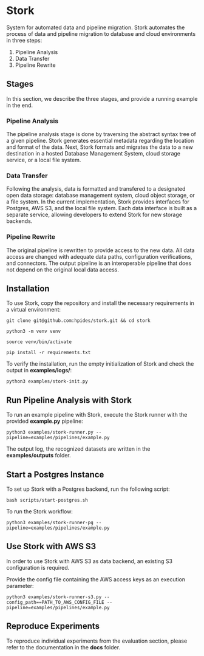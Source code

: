 # Stork

System for automated data and pipeline migration. Stork automates the process of data and pipeline migration to database and cloud environments in three steps:

1. Pipeline Analysis
2. Data Transfer
3. Pipeline Rewrite

## Stages

In this section, we describe the three stages, and provide a running example in the end.

### Pipeline Analysis
The pipeline analysis stage is done by traversing the abstract syntax tree of a given pipeline. Stork generates essential metadata regarding the location and format of the data. Next, Stork formats and migrates the data to a new destination in a hosted Database Management System, cloud storage service, or a local file system. 

### Data Transfer
Following the analysis, data is formatted and transfered to a designated open data storage: database management system, cloud object storage, or a file system. In the current implementation, Stork provides interfaces for Postgres, AWS S3, and the local file system. Each data interface is built as a separate service, allowing developers to extend Stork for new storage backends.

### Pipeline Rewrite
The original pipeline is rewritten to provide access to the new data. All data access are changed with adequate data paths, configuration verifications, and connectors. The output pipeline is an interoperable pipeline that does not depend on the original local data access. 

## Installation

To use Stork, copy the repository and install the necessary requirements in a virtual environment:

```
git clone git@github.com:hpides/stork.git && cd stork

python3 -m venv venv

source venv/bin/activate

pip install -r requirements.txt
```
To verify the installation, run the empty initialization of Stork and check the output in **examples/logs/**:

```
python3 examples/stork-init.py
```

## Run Pipeline Analysis with Stork

To run an example pipeline with Stork, execute the Stork runner with the provided **example.py** pipeline:

```
python3 examples/stork-runner.py --pipeline=examples/pipelines/example.py
```

The output log, the recognized datasets are written in the **examples/outputs** folder.

## Start a Postgres Instance

To set up Stork with a Postgres backend, run the following script:

```
bash scripts/start-postgres.sh
```
To run the Stork workflow:

```
python3 examples/stork-runner-pg --pipeline=examples/pipelines/example.py
```

## Use Stork with AWS S3
In order to use Stork with AWS S3 as data backend, an existing S3 configuration is required. 

Provide the config file containing the AWS access keys as an execution parameter:


```
python3 examples/stork-runner-s3.py --config_path==PATH_TO_AWS_CONFIG_FILE --pipeline=examples/pipelines/example.py
```

## Reproduce Experiments

To reproduce individual experiments from the evaluation section, please refer to the documentation in the **docs** folder.



